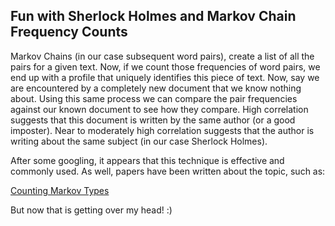 ## Fun with Sherlock Holmes and Markov Chain Frequency Counts

Markov Chains (in our case subsequent word pairs), create a list of all the pairs for a given text.
Now, if we count those frequencies of word pairs, we end up with a profile that uniquely identifies 
this piece of text. Now, say we are encountered by a completely new document that we know nothing about.
Using this same process we can compare the pair frequencies against our known document to see how they
compare.  High correlation suggests that this document is written by the same author (or a good imposter).
Near to moderately high correlation suggests that the author is writing about the same subject (in our case
Sherlock Holmes).

After some googling, it appears that this technique is effective and commonly used. As well, papers have been
written about the topic, such as:

[Counting Markov Types](https://www.cs.purdue.edu/homes/spa/papers/aofa10.pdf)


But now that is getting over my head! :)